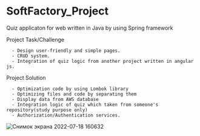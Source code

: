 # SoftFactory_Project
Quiz applicaton for web written in Java by using Spring framework

Project Task/Challenge

      - Design user-friendly and simple pages.
      - CRUD system.
      - Integration of quiz logic from another project written in angular js.
    
Project Solution

      - Optimization code by using Lombok library
      - Optimizing files and code by separating them
      - Display data from AWS database
      - Integration logic of quiz which taken from someone's repository(study purpose only)
      - Authorization/Authentication services.
    
![Снимок экрана 2022-07-18 160632](https://user-images.githubusercontent.com/68071028/179493879-c35973a0-ad82-43da-b945-18c8683aaf0e.png)
